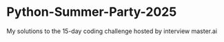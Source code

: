 # Python-Summer-Party-2025
My solutions to the 15-day coding challenge hosted by interview master.ai

